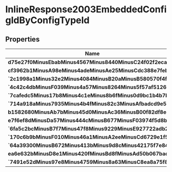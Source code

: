 
# InlineResponse2003EmbeddedConfigIdByConfigTypeId

## Properties
Name | Type | Description | Notes
------------ | ------------- | ------------- | -------------
**d75e27f0MinusEbabMinus4567Minus8440MinusC24f02f2eca5** | **kotlin.String** |  |  [optional]
**cf3962b1MinusA98eMinus4adeMinusAe25MinusCdc388e7feb3** | **kotlin.String** |  |  [optional]
**&#x60;2c1998a1Minus32e2Minus4084MinusB20aMinusB580570f4fbf&#x60;** | **kotlin.String** |  |  [optional]
**&#x60;4c42c4dbMinusF039Minus4a57Minus8264Minus5f57af512614&#x60;** | **kotlin.String** |  |  [optional]
**&#x60;7cafedc5Minus17b8Minus4c1eMinus8b6fMinus0d9bc1b4b7bc&#x60;** | **kotlin.String** |  |  [optional]
**&#x60;714a918aMinus7935Minus4b4fMinus82c3MinusAfbadcd9e59b&#x60;** | **kotlin.String** |  |  [optional]
**b1582680MinusAb7bMinus45d0MinusAc36MinusB00f82df8e79** | **kotlin.String** |  |  [optional]
**e7f6ef8dMinusDa57Minus444cMinusB677MinusF03974f5d8be** | **kotlin.String** |  |  [optional]
**&#x60;6fa5c2bcMinusB7f7Minus47f8Minus9229MinusE927722adb27&#x60;** | **kotlin.String** |  |  [optional]
**&#x60;170c6b9bMinusF010Minus46a1MinusA2eeMinusCd6729e1f5dc&#x60;** | **kotlin.String** |  |  [optional]
**&#x60;64a39300MinusB672Minus413bMinus9d8cMinus42175f7e84dd&#x60;** | **kotlin.String** |  |  [optional]
**ea6e632bMinusD8e1Minus420fMinusBd8fMinusAd50b067bad6** | **kotlin.String** |  |  [optional]
**&#x60;7491e52dMinus97e8Minus4759Minus8a63MinusC8ea8a75f822&#x60;** | **kotlin.String** |  |  [optional]



